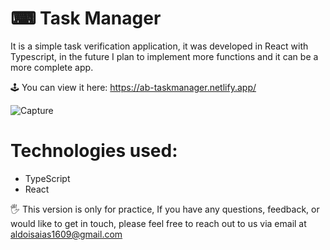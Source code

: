 # ⌨ Task Manager

It is a simple task verification application, it was developed in React with Typescript, in the future I plan to implement more functions and it can be a more complete app.

🕹 You can view it here: https://ab-taskmanager.netlify.app/

![Capture](https://github.com/Aldo1609/TaskManager/assets/60208224/29421456-a39c-455e-aa43-90599c3eded9)

# Technologies used:

- TypeScript
- React

🖐️ This version is only for practice, If you have any questions, feedback, or would like to get in touch, please feel free to reach out to us via email at aldoisaias1609@gmail.com
